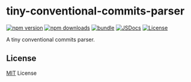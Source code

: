 # tiny-conventional-commits-parser

[![npm version][npm-version-src]][npm-version-href]
[![npm downloads][npm-downloads-src]][npm-downloads-href]
[![bundle][bundle-src]][bundle-href]
[![JSDocs][jsdocs-src]][jsdocs-href]
[![License][license-src]][license-href]

A tiny conventional commits parser.

## License

[MIT](./LICENSE) License

<!-- Badges -->

[npm-version-src]: https://img.shields.io/npm/v/tiny-conventional-commits-parser?style=flat&colorA=080f12&colorB=1fa669
[npm-version-href]: https://npmjs.com/package/tiny-conventional-commits-parser
[npm-downloads-src]: https://img.shields.io/npm/dm/tiny-conventional-commits-parser?style=flat&colorA=080f12&colorB=1fa669
[npm-downloads-href]: https://npmjs.com/package/tiny-conventional-commits-parser
[bundle-src]: https://img.shields.io/bundlephobia/minzip/tiny-conventional-commits-parser?style=flat&colorA=080f12&colorB=1fa669&label=minzip
[bundle-href]: https://bundlephobia.com/result?p=tiny-conventional-commits-parser
[license-src]: https://img.shields.io/github/license/northword/tiny-conventional-commits-parser.svg?style=flat&colorA=080f12&colorB=1fa669
[license-href]: https://github.com/northword/tiny-conventional-commits-parser/blob/main/LICENSE
[jsdocs-src]: https://img.shields.io/badge/jsdocs-reference-080f12?style=flat&colorA=080f12&colorB=1fa669
[jsdocs-href]: https://www.jsdocs.io/package/tiny-conventional-commits-parser
